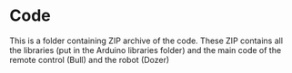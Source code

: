# Code

This is a folder containing ZIP archive of the code.
These ZIP contains all the libraries (put in the Arduino libraries folder) and the main code of the remote control (Bull) and the robot (Dozer)
